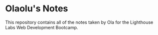 # Olaolu's Notes
This repository contains all of the notes taken by Ola for the Lighthouse Labs Web Development Bootcamp.